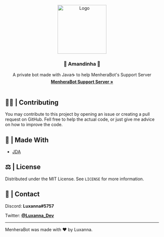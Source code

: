 <p align="center">
  <a href="https://github.com/MenheraBot/Amandinha">
    <img src="https://cdn.discordapp.com/avatars/757295289630720031/bd6d5157048e812a85b650b3f2adc053.png?size=512" alt="Logo" width="160" height="160">
  </a>

  <h3 align="center">🦊 Amandinha 🦊</h3>

  <p align="center">
    A private bot made with Java☕️ to help MenheraBot's Support Server
    <br />
    <a href="https://discord.gg/fZMdQbA"><strong>MenheraBot Support Server »</strong></a>
    <br />
    <br />
  </p>
</p>

## 👨‍💻 | Contributing

You may contribute to this project by opening an issue or creating a pull request on GitHub. Fell free to help the actual code, or just give me advice on how to improve the code.

## 🔨 | Made With

- [JDA](https://github.com/DV8FromTheWorld/JDA)

## ⚖️ | License

Distributed under the MIT License. See `LICENSE` for more information.

## 📧 | Contact

Discord: **Luxanna#5757**

Twitter: **[@Luxanna_Dev](https://twitter.com/Luxanna_Dev)**

---

MenheraBot was made with ❤️ by Luxanna.
